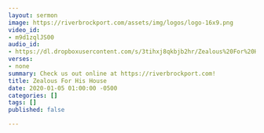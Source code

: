 ```yaml
---
layout: sermon
image: https://riverbrockport.com/assets/img/logos/logo-16x9.png
video_id:
- m9d1zqlJS00
audio_id:
- https://dl.dropboxusercontent.com/s/3tihxj8qkbjb2hr/Zealous%20For%20His%20House.mp3?dl=0
verses:
- none
summary: Check us out online at https://riverbrockport.com!
title: Zealous For His House
date: 2020-01-05 01:00:00 -0500
categories: []
tags: []
published: false

---
```

